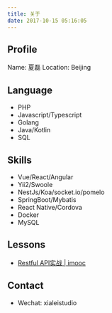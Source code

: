 ```yaml
---
title: 关于
date: 2017-10-15 05:16:05
---
```


## Profile

Name: 夏磊
Location: Beijing

## Language

+ PHP
+ Javascript/Typescript
+ Golang
+ Java/Kotlin
+ SQL

## Skills

+ Vue/React/Angular
+ Yii2/Swoole
+ NestJs/Koa/socket.io/pomelo
+ SpringBoot/Mybatis
+ React Native/Cordova
+ Docker
+ MySQL

## Lessons

+ [Restful API实战 | imooc](https://www.imooc.com/learn/811)

## Contact

+ Wechat: xialeistudio




